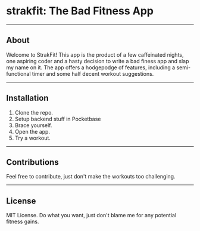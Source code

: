 # strakfit: The Bad Fitness App

---

## About

Welcome to StrakFit! This app is the product of a few caffeinated nights, one aspiring coder and a hasty decision to write a bad finess app and slap my name on it. The app offers a hodgepodge of features, including a semi-functional timer and some half decent workout suggestions.

---

## Installation

1. Clone the repo.
2. Setup backend stuff in Pocketbase
3. Brace yourself.
4. Open the app.
5. Try a workout.

---

## Contributions

Feel free to contribute, just don't make the workouts too challenging.

---

## License

MIT License. Do what you want, just don't blame me for any potential fitness gains.
